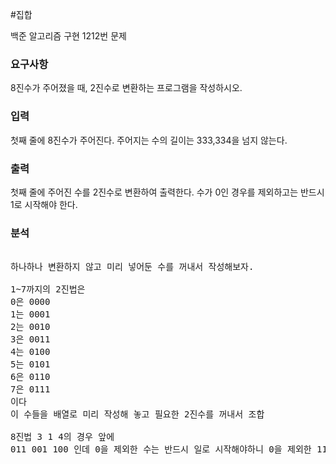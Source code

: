 #집합
<p>
백준 알고리즘 구현 1212번 문제
</p>

### 요구사항
8진수가 주어졌을 때, 2진수로 변환하는 프로그램을 작성하시오.

### 입력
첫째 줄에 8진수가 주어진다. 주어지는 수의 길이는 333,334을 넘지 않는다.

### 출력
첫째 줄에 주어진 수를 2진수로 변환하여 출력한다. 수가 0인 경우를 제외하고는 반드시 1로 시작해야 한다.

### 분석
<pre>

하나하나 변환하지 않고 미리 넣어둔 수를 꺼내서 작성해보자.

1~7까지의 2진법은
0은 0000
1는 0001
2는 0010
3은 0011
4는 0100
5는 0101
6은 0110
7은 0111 
이다 
이 수들을 배열로 미리 작성해 놓고 필요한 2진수를 꺼내서 조합

8진법 3 1 4의 경우 앞에 
011 001 100 인데 0을 제외한 수는 반드시 일로 시작해야하니 0을 제외한 11 001 100이 답이 된다.
</pre>
